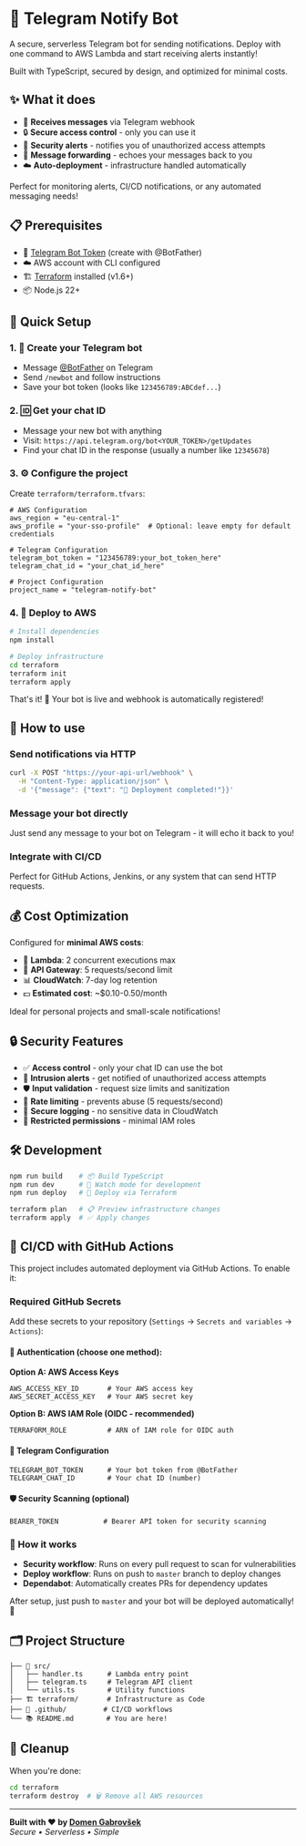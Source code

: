 # 🤖 Telegram Notify Bot

A secure, serverless Telegram bot for sending notifications. Deploy with one command to AWS Lambda and start receiving alerts instantly! 

Built with TypeScript, secured by design, and optimized for minimal costs.

## ✨ What it does

- 📨 **Receives messages** via Telegram webhook
- 🔒 **Secure access control** - only you can use it
- 🚨 **Security alerts** - notifies you of unauthorized access attempts
- 🔄 **Message forwarding** - echoes your messages back to you
- ☁️ **Auto-deployment** - infrastructure handled automatically

Perfect for monitoring alerts, CI/CD notifications, or any automated messaging needs!

## 📋 Prerequisites

- 🤖 [Telegram Bot Token](https://t.me/botfather) (create with @BotFather)
- ☁️ AWS account with CLI configured
- 🏗️ [Terraform](https://terraform.io) installed (v1.6+)
- 📦 Node.js 22+

## 🚀 Quick Setup

### 1. 🤖 Create your Telegram bot
- Message [@BotFather](https://t.me/botfather) on Telegram
- Send `/newbot` and follow instructions
- Save your bot token (looks like `123456789:ABCdef...`)

### 2. 🆔 Get your chat ID
- Message your new bot with anything
- Visit: `https://api.telegram.org/bot<YOUR_TOKEN>/getUpdates`
- Find your chat ID in the response (usually a number like `12345678`)

### 3. ⚙️ Configure the project
Create `terraform/terraform.tfvars`:
```hcl
# AWS Configuration
aws_region = "eu-central-1"
aws_profile = "your-sso-profile"  # Optional: leave empty for default credentials

# Telegram Configuration  
telegram_bot_token = "123456789:your_bot_token_here"
telegram_chat_id = "your_chat_id_here"

# Project Configuration
project_name = "telegram-notify-bot"
```

### 4. 🚀 Deploy to AWS
```bash
# Install dependencies
npm install

# Deploy infrastructure
cd terraform
terraform init
terraform apply
```

That's it! 🎉 Your bot is live and webhook is automatically registered!

## 💬 How to use

### Send notifications via HTTP
```bash
curl -X POST "https://your-api-url/webhook" \
  -H "Content-Type: application/json" \
  -d '{"message": {"text": "🚀 Deployment completed!"}}'
```

### Message your bot directly
Just send any message to your bot on Telegram - it will echo it back to you!

### Integrate with CI/CD
Perfect for GitHub Actions, Jenkins, or any system that can send HTTP requests.

## 💰 Cost Optimization

Configured for **minimal AWS costs**:
- 💸 **Lambda**: 2 concurrent executions max
- 🚦 **API Gateway**: 5 requests/second limit  
- 📊 **CloudWatch**: 7-day log retention
- 💵 **Estimated cost**: ~$0.10-0.50/month

Ideal for personal projects and small-scale notifications!

## 🔒 Security Features

- ✅ **Access control** - only your chat ID can use the bot
- 🚨 **Intrusion alerts** - get notified of unauthorized access attempts  
- 🛡️ **Input validation** - request size limits and sanitization
- 🚦 **Rate limiting** - prevents abuse (5 requests/second)
- 🔐 **Secure logging** - no sensitive data in CloudWatch
- 🎯 **Restricted permissions** - minimal IAM roles

## 🛠️ Development

```bash
npm run build    # 📦 Build TypeScript
npm run dev      # 👀 Watch mode for development
npm run deploy   # 🚀 Deploy via Terraform

terraform plan   # 📋 Preview infrastructure changes
terraform apply  # ✅ Apply changes
```

## 🔄 CI/CD with GitHub Actions

This project includes automated deployment via GitHub Actions. To enable it:

### Required GitHub Secrets

Add these secrets to your repository (`Settings` → `Secrets and variables` → `Actions`):

#### 🔑 Authentication (choose one method):

**Option A: AWS Access Keys**
```
AWS_ACCESS_KEY_ID       # Your AWS access key
AWS_SECRET_ACCESS_KEY   # Your AWS secret key
```

**Option B: AWS IAM Role (OIDC - recommended)**
```
TERRAFORM_ROLE          # ARN of IAM role for OIDC auth
```

#### 🤖 Telegram Configuration
```
TELEGRAM_BOT_TOKEN      # Your bot token from @BotFather
TELEGRAM_CHAT_ID        # Your chat ID (number)
```

#### 🛡️ Security Scanning (optional)
```
BEARER_TOKEN           # Bearer API token for security scanning
```

### 🚀 How it works

- **Security workflow**: Runs on every pull request to scan for vulnerabilities
- **Deploy workflow**: Runs on push to `master` branch to deploy changes
- **Dependabot**: Automatically creates PRs for dependency updates

After setup, just push to `master` and your bot will be deployed automatically! 🎉

## 🗂️ Project Structure

```
├── 🤖 src/
│   ├── handler.ts      # Lambda entry point
│   ├── telegram.ts     # Telegram API client
│   └── utils.ts        # Utility functions
├── 🏗️ terraform/       # Infrastructure as Code
├── 🔄 .github/         # CI/CD workflows
└── 📚 README.md        # You are here!
```

## 🧹 Cleanup

When you're done:
```bash
cd terraform
terraform destroy  # 🗑️ Remove all AWS resources
```

---

**Built with ❤️ by [Domen Gabrovšek](https://github.com/domengabrovsek)**  
*Secure • Serverless • Simple*